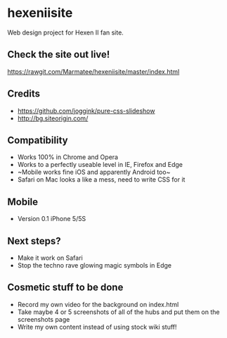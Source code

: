 # hexeniisite
Web design project for Hexen II fan site.

## Check the site out live!
https://rawgit.com/Marmatee/hexeniisite/master/index.html

## Credits
- https://github.com/joggink/pure-css-slideshow
- http://bg.siteorigin.com/

## Compatibility
- Works 100% in Chrome and Opera
- Works to a perfectly useable level in IE, Firefox and Edge
- ~Mobile works fine iOS and apparently Android too~
- Safari on Mac looks a like a mess, need to write CSS for it

## Mobile
- Version 0.1 iPhone 5/5S

## Next steps?
- Make it work on Safari
- Stop the techno rave glowing magic symbols in Edge

## Cosmetic stuff to be done
- Record my own video for the background on index.html
- Take maybe 4 or 5 screenshots of all of the hubs and put them on the screenshots page
- Write my own content instead of using stock wiki stuff!
